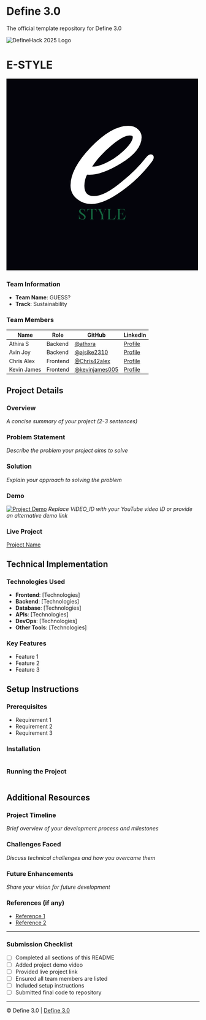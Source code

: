 
# Define 3.0
The official template repository for Define 3.0

![DefineHack 2025 Logo](https://github.com/user-attachments/assets/8173bc16-418e-4912-b500-c6427e4ba4b6)



# E-STYLE
![](https://github.com/ajsike2310/GUESS/blob/main/e.png)


### Team Information
- **Team Name**: GUESS? 
- **Track**: Sustainability

### Team Members
| Name | Role | GitHub | LinkedIn |
|------|------|--------|----------|
| Athira S | Backend | [@athxra](https://github.com/athxra) | [Profile](https://linkedin.com/in/athira-s-541957290) |
| Avin Joy | Backend | [@ajsike2310](https://github.com/ajsike2310) | [Profile](https://linkedin.com/in/avin-joy-230237260) |
| Chris Alex | Frontend | [@Chris42alex](https://github.com/Chris42alex) | [Profile](https://linkedin.com/in/chris-alex-a85a75290) |
| Kevin James | Frontend | [@kevinjames005](https://github.com/kevinjames005) | [Profile](https://linkedin.com/in/kevin-james-8b0546318) |

## Project Details

### Overview
_A concise summary of your project (2-3 sentences)_

### Problem Statement
_Describe the problem your project aims to solve_

### Solution
_Explain your approach to solving the problem_

### Demo
[![Project Demo](https://img.youtube.com/vi/VIDEO_ID/0.jpg)](https://www.youtube.com/watch?v=VIDEO_ID)
_Replace VIDEO_ID with your YouTube video ID or provide an alternative demo link_

### Live Project
[Project Name](https://your-project-url.com)

## Technical Implementation

### Technologies Used
- **Frontend**: [Technologies]
- **Backend**: [Technologies]
- **Database**: [Technologies]
- **APIs**: [Technologies]
- **DevOps**: [Technologies]
- **Other Tools**: [Technologies]

### Key Features
- Feature 1
- Feature 2
- Feature 3

## Setup Instructions

### Prerequisites
- Requirement 1
- Requirement 2
- Requirement 3

### Installation 
```bash

```

### Running the Project
```bash

```

## Additional Resources

### Project Timeline
_Brief overview of your development process and milestones_

### Challenges Faced
_Discuss technical challenges and how you overcame them_

### Future Enhancements
_Share your vision for future development_

### References (if any)
- [Reference 1](link)
- [Reference 2](link)

---

### Submission Checklist
- [ ] Completed all sections of this README
- [ ] Added project demo video
- [ ] Provided live project link
- [ ] Ensured all team members are listed
- [ ] Included setup instructions
- [ ] Submitted final code to repository

---

© Define 3.0 | [Define 3.0](https://www.define3.xyz/)
